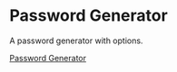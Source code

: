 # Password Generator

A password generator with options.

[Password Generator](https://tjebbemarchand.github.io/password-generator/)

